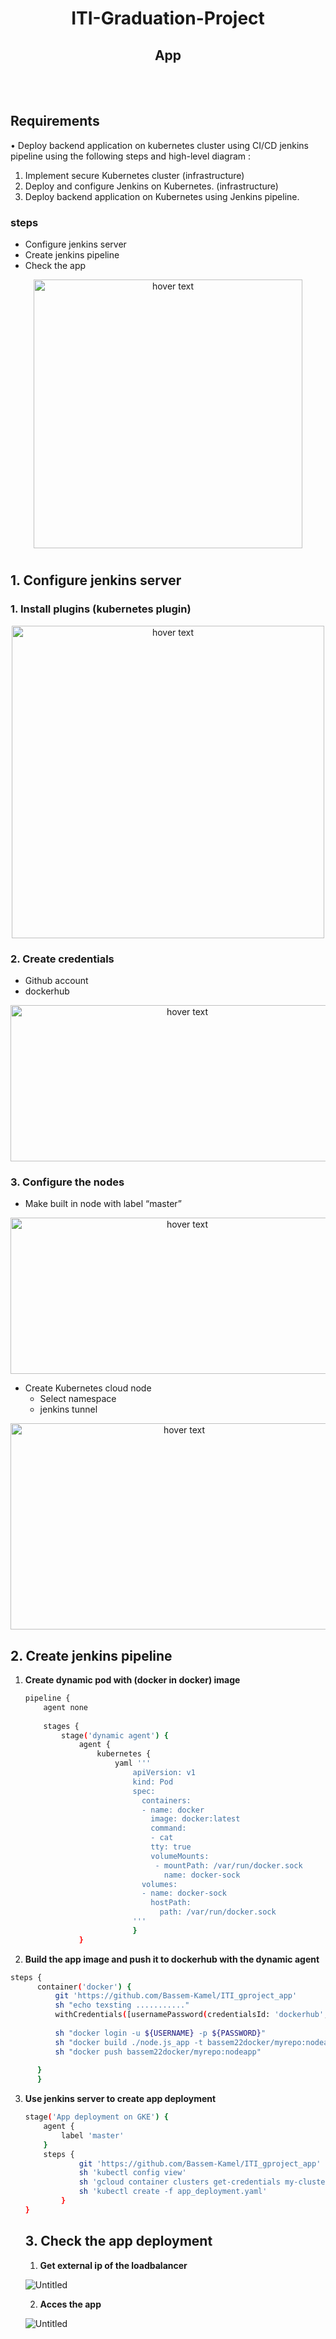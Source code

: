 
<h1 align="center">ITI-Graduation-Project</h1>

<h2 align="center">App</h2>


<br></br>

## Requirements 
• Deploy backend application on kubernetes cluster using CI/CD
jenkins pipeline using the following steps and high-level
diagram :
1. Implement secure Kubernetes cluster (infrastructure)
2. Deploy and configure Jenkins on Kubernetes. (infrastructure)
3. Deploy backend application on Kubernetes using Jenkins pipeline.

### steps
- Configure jenkins server
- Create jenkins pipeline
- Check the app


<p align="center">
<img src="images/pro.png" width="430" height="auto" title="hover text">
</p>

#
## 1. Configure jenkins server


### 1. **Install plugins (kubernetes plugin)**


<p align="center">
<img src="images/Untitled.png" width="500" height="auto" title="hover text">
</p>


### 2. **Create credentials**

- Github account
- dockerhub
<p align="center">
<img src="images/Untitled%201.png" width="550" height="250" title="hover text">
</p>



### 3. Configure the nodes

- Make built in node with label “master”

<p align="center">
<img src="images/Untitled%202.png" width="550" height="250" title="hover text">
</p>



- Create Kubernetes cloud node
    - Select namespace
    - jenkins tunnel

<p align="center">
<img src="images/Untitled%203.png" width="540" height="330" title="hover text">
</p>


## 2. Create jenkins pipeline

1. **Create dynamic pod with (docker in docker) image**
    
    ```bash
    pipeline {
        agent none 
          
        stages {
            stage('dynamic agent') {
                agent {
                    kubernetes {
                        yaml '''
                            apiVersion: v1
                            kind: Pod
                            spec:
                              containers:
                              - name: docker
                                image: docker:latest
                                command:
                                - cat
                                tty: true
                                volumeMounts:
                                 - mountPath: /var/run/docker.sock
                                   name: docker-sock
                              volumes:
                              - name: docker-sock
                                hostPath:
                                  path: /var/run/docker.sock
                            '''
                            }
                }
    ```
    

2. **Build the app image and push it to dockerhub with the dynamic agent**

```bash
steps {
      container('docker') {
          git 'https://github.com/Bassem-Kamel/ITI_gproject_app'
          sh "echo texsting ..........."
          withCredentials([usernamePassword(credentialsId: 'dockerhub', usernameVariable: 'USERNAME', passwordVariable: 'PASSWORD')]){
  
          sh "docker login -u ${USERNAME} -p ${PASSWORD}"
          sh "docker build ./node.js_app -t bassem22docker/myrepo:nodeapp"
          sh "docker push bassem22docker/myrepo:nodeapp"
  
      }
      }
```

3. **Use jenkins server to create app deployment**
    
    ```bash
    stage('App deployment on GKE') {
        agent {
            label 'master'
        }
        steps {
                git 'https://github.com/Bassem-Kamel/ITI_gproject_app'
                sh 'kubectl config view'
                sh 'gcloud container clusters get-credentials my-cluster1 --zone europe-west1-b --project iti-gproject'
                sh 'kubectl create -f app_deployment.yaml'
            }
    }
    ```
    
    ## 3. Check the app deployment
    
    1. **Get external ip of the loadbalancer**
    
    ![Untitled](images/Untitled%204.png)
    
    2. **Acces the app**
    
    ![Untitled](images/Untitled%205.png)